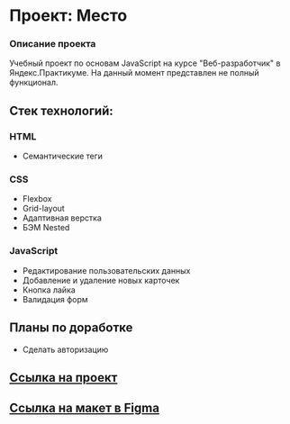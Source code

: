 # Проект: Место

### Описание проекта

Учебный проект по основам JavaScript на курсе "Веб-разработчик" в Яндекс.Практикуме. На данный момент представлен не полный функционал.

## Стек технологий:

### HTML

- Семантические теги

### CSS

- Flexbox
- Grid-layout
- Адаптивная верстка
- БЭМ Nested

### JavaScript

- Редактирование пользовательских данных
- Добавление и удаление новых карточек
- Кнопка лайка
- Валидация форм

## Планы по доработке

- Сделать авторизацию

## [Ссылка на проект](https://julia-simakina.github.io/mesto/)

## [Ссылка на макет в Figma](https://www.figma.com/file/2cn9N9jSkmxD84oJik7xL7/JavaScript.-Sprint-4?node-id=0%3A1)
